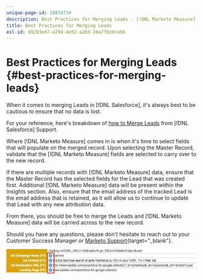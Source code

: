 ```yaml
---
unique-page-id: 18874734
description: Best Practices for Merging Leads - [!DNL Marketo Measure] - Product Documentation
title: Best Practices for Merging Leads
exl-id: d9293ed7-a794-4e52-a269-20a7fb36ce50
---
```

# Best Practices for Merging Leads {#best-practices-for-merging-leads}

When it comes to merging Leads in [!DNL Salesforce], it's always best to be cautious to ensure that no data is lost.
  
For your reference, here's breakdown of [how to Merge Leads](https://help.salesforce.com/HTViewHelpDoc?id=leads_merge.htm&language=en_US) from [!DNL Salesforce] Support.  
  
Where [!DNL Marketo Measure] comes in is when it's time to select fields that will populate on the merged record. Upon selecting the Master Record, validate that the [!DNL Marketo Measure] fields are selected to carry over to the new record.  
  
If there are multiple records with [!DNL Marketo Measure] data, ensure that the Master Record has the selected fields for the Lead that was created first. Additional [!DNL Marketo Measure] data will be present within the Insights section. Also, ensure that the email address of the tracked Lead is the email address that is retained, as it will allow us to continue to update that Lead with any new attribution data.  
  
From there, you should be free to merge the Leads and [!DNL Marketo Measure] data will be carried across to the new record.  
  
Should you have any questions, please don't hesitate to reach out to your Customer Success Manager or [Marketo Support](https://nation.marketo.com/t5/support/ct-p/Support){target="_blank"}.

![](assets/1.jpg)
